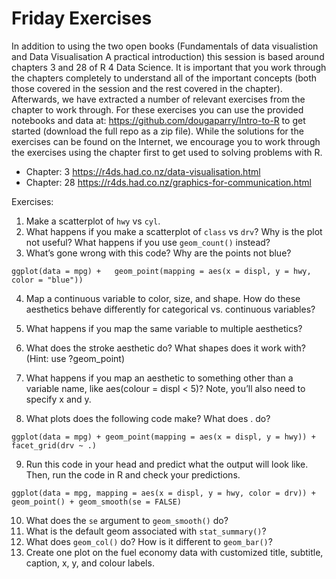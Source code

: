 # Friday Exercises

In addition to using the two open books (Fundamentals of data visualistion and Data Visualisation A practical introduction) this session is based around chapters 3 and 28 of R 4 Data Science. It is important that you work through the chapters completely to understand all of the important concepts (both those covered in the session and the rest covered in the chapter). Afterwards, we have extracted a number of relevant exercises from the chapter to work through. For these exercises you can use the provided notebooks and data at: https://github.com/dougaparry/Intro-to-R to get started (download the full repo as a zip file). While the solutions for the exercises can be found on the Internet, we encourage you to work through the exercises using the chapter first to get used to solving problems with R.

- Chapter: 3 https://r4ds.had.co.nz/data-visualisation.html
- Chapter: 28 https://r4ds.had.co.nz/graphics-for-communication.html 

Exercises: 
1. Make a scatterplot of `hwy` vs `cyl`.
2. What happens if you make a scatterplot of `class` vs `drv`? Why is the plot not useful? What happens if you use `geom_count()` instead?
3. What’s gone wrong with this code? Why are the points not blue?

`ggplot(data = mpg) +   geom_point(mapping = aes(x = displ, y = hwy, color = "blue"))`

4. Map a continuous variable to color, size, and shape. How do these aesthetics behave differently for categorical vs. continuous variables?

5. What happens if you map the same variable to multiple aesthetics?
6. What does the stroke aesthetic do? What shapes does it work with? (Hint: use ?geom_point)
7. What happens if you map an aesthetic to something other than a variable name, like aes(colour = displ < 5)? Note, you’ll also need to specify x and y.
8. What plots does the following code make? What does . do?

`ggplot(data = mpg) + geom_point(mapping = aes(x = displ, y = hwy)) + facet_grid(drv ~ .)`

9. Run this code in your head and predict what the output will look like. Then, run the code in R and check your predictions.

`ggplot(data = mpg, mapping = aes(x = displ, y = hwy, color = drv)) + geom_point() + geom_smooth(se = FALSE)`

10. What does the `se` argument to `geom_smooth()` do?
11. What is the default geom associated with `stat_summary()`? 
12. What does `geom_col()` do? How is it different to `geom_bar()`?
13. Create one plot on the fuel economy data with customized title, subtitle, caption, x, y, and colour labels.
